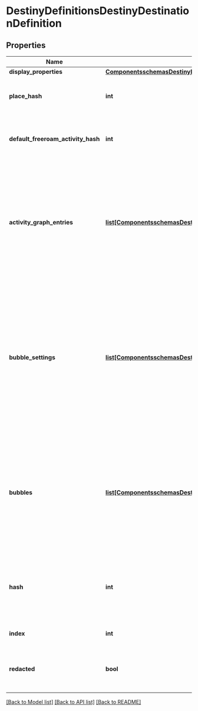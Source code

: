 # DestinyDefinitionsDestinyDestinationDefinition

## Properties
Name | Type | Description | Notes
------------ | ------------- | ------------- | -------------
**display_properties** | [**ComponentsschemasDestinyDefinitionsCommonDestinyDisplayPropertiesDefinition**](ComponentsschemasDestinyDefinitionsCommonDestinyDisplayPropertiesDefinition.md) |  | [optional] 
**place_hash** | **int** | The place that \&quot;owns\&quot; this Destination.  Use this hash to look up the DestinyPlaceDefinition. | [optional] 
**default_freeroam_activity_hash** | **int** | If this Destination has a default Free-Roam activity, this is the hash for that Activity.Use it to look up the DestinyActivityDefintion. | [optional] 
**activity_graph_entries** | [**list[ComponentsschemasDestinyDefinitionsDestinyActivityGraphListEntryDefinition]**](ComponentsschemasDestinyDefinitionsDestinyActivityGraphListEntryDefinition.md) | If the Destination has default Activity Graphs (i.e. \&quot;Map\&quot;) that should be shownin the director, this is the list of those Graphs.  At most, only one should be activeat any given time for a Destination: these would represent, for example, differentvariants on a Map if the Destination is changing on a macro level based on game state. | [optional] 
**bubble_settings** | [**list[ComponentsschemasDestinyDefinitionsDestinyDestinationBubbleSettingDefinition]**](ComponentsschemasDestinyDefinitionsDestinyDestinationBubbleSettingDefinition.md) | A Destination may have many \&quot;Bubbles\&quot; zones with human readable properties.  We don&#39;t get as much info as I&#39;d like about them - I&#39;d love to return info like where on the map they are located - but at least this gives you the name of those bubbles.bubbleSettings and bubbles both have the identical number of entries, and you shouldmatch up their indexes to provide matching bubble and bubbleSettings data. | [optional] 
**bubbles** | [**list[ComponentsschemasDestinyDefinitionsDestinyBubbleDefinition]**](ComponentsschemasDestinyDefinitionsDestinyBubbleDefinition.md) | This provides the unique identifiers for every bubble in the destination(only guaranteed unique within the destination), and any intrinsic properties of the bubble.  bubbleSettings and bubbles both have the identical number of entries, and you shouldmatch up their indexes to provide matching bubble and bubbleSettings data. | [optional] 
**hash** | **int** | The unique identifier for this entity.  Guaranteed to be unique for the type of entity, but not globally.  When entities refer to each other in Destiny content, it is this hash that they are referring to. | [optional] 
**index** | **int** | The index of the entity as it was found in the investment tables. | [optional] 
**redacted** | **bool** | If this is true, then there is an entity with this identifier/type combination, but BNet isnot yet allowed to show it.  Sorry! | [optional] 

[[Back to Model list]](../README.md#documentation-for-models) [[Back to API list]](../README.md#documentation-for-api-endpoints) [[Back to README]](../README.md)


